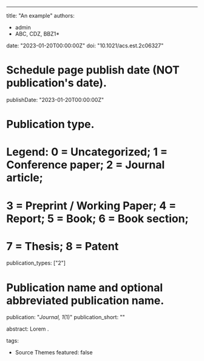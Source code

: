 ---
title: "An example"
authors:
- admin
- ABC, CDZ, BBZ1*

date: "2023-01-20T00:00:00Z"
doi: "10.1021/acs.est.2c06327"

# Schedule page publish date (NOT publication's date).
publishDate: "2023-01-20T00:00:00Z"

# Publication type.
# Legend: 0 = Uncategorized; 1 = Conference paper; 2 = Journal article;
# 3 = Preprint / Working Paper; 4 = Report; 5 = Book; 6 = Book section;
# 7 = Thesis; 8 = Patent
publication_types: ["2"]

# Publication name and optional abbreviated publication name.
publication: "*Journal, 1*(1)"
publication_short: ""

abstract: Lorem .



tags:
- Source Themes
featured: false









